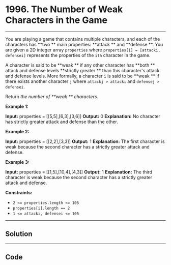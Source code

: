 # 1996. The Number of Weak Characters in the Game

---

You are playing a game that contains multiple characters, and each of the characters has **two ** main properties: **attack ** and **defense **. You are given a 2D integer array `properties` where `properties[i] = [attacki, defensei]` represents the properties of the `ith` character in the game.

A character is said to be **weak ** if any other character has **both ** attack and defense levels **strictly greater ** than this character's attack and defense levels. More formally, a character `i` is said to be **weak ** if there exists another character `j` where `attackj > attacki` and `defensej > defensei`.

Return _the number of **weak ** characters_.

 

**Example 1:**


**Input:** properties = [[5,5],[6,3],[3,6]]
**Output:** 0
**Explanation:** No character has strictly greater attack and defense than the other.


**Example 2:**


**Input:** properties = [[2,2],[3,3]]
**Output:** 1
**Explanation:** The first character is weak because the second character has a strictly greater attack and defense.


**Example 3:**


**Input:** properties = [[1,5],[10,4],[4,3]]
**Output:** 1
**Explanation:** The third character is weak because the second character has a strictly greater attack and defense.


 

**Constraints:**

  * `2 <= properties.length <= 105`
  * `properties[i].length == 2`
  * `1 <= attacki, defensei <= 105`

---

## Solution



---

## Code
```python


```